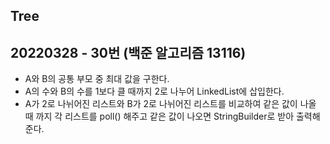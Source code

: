## Tree

## 20220328 - 30번 (백준 알고리즘 13116)
- A와 B의 공통 부모 중 최대 값을 구한다.
- A의 수와 B의 수를 1보다 클 때까지 2로 나누어 LinkedList에 삽입한다.
- A가 2로 나뉘어진 리스트와 B가 2로 나뉘어진 리스트를 비교하여 같은 값이 나올 때 까지 각 리스트를 poll() 해주고 같은 값이 나오면 StringBuilder로 받아 출력해준다.


